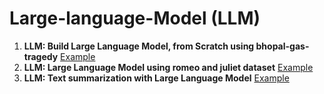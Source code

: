 # Large-language-Model (LLM)

1. **LLM: Build Large Language Model, from Scratch using bhopal-gas-tragedy** [Example](https://github.com/pythonuzgit/Large-language-Model/blob/main/Build_Large_Language_Model%2C_from_Scratch.ipynb)
2. **LLM: Large Language Model using romeo and juliet dataset** [Example](https://github.com/pythonuzgit/Large-language-Model/blob/main/Large_Language_Model_using_romeo_and_juliet_dataset.ipynb)
3. **LLM: Text summarization with Large Language Model** [Example](https://github.com/pythonuzgit/Large-language-Model/blob/main/Text_summarization_with_Large_Language_Model.ipynb)

